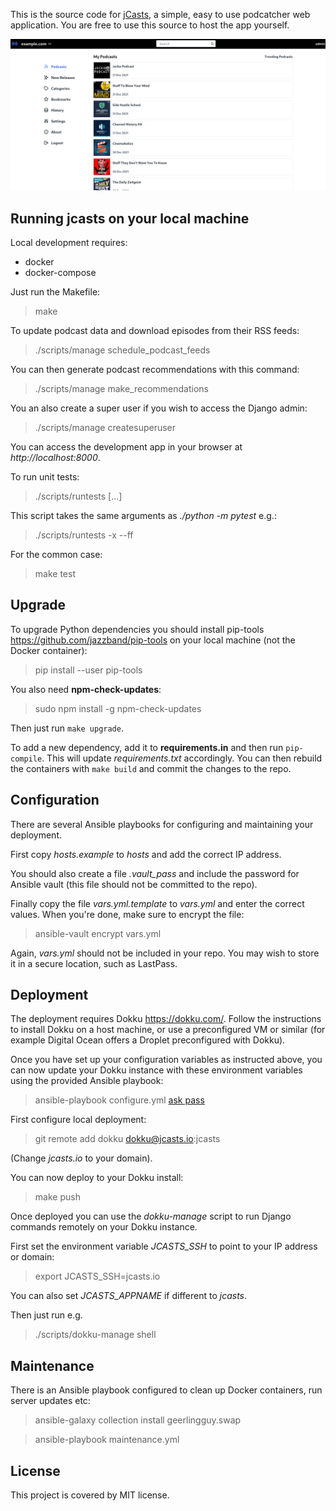 This is the source code for [jCasts](https://jcasts.io), a simple, easy to use podcatcher web application. You are free to use this source to host the app yourself.

![desktop](/screenshots/desktop.png?raw=True)

## Running jcasts on your local machine

Local development requires:

* docker
* docker-compose

Just run the Makefile:

> make

To update podcast data and download episodes from their RSS feeds:

> ./scripts/manage schedule_podcast_feeds

You can then generate podcast recommendations with this command:

> ./scripts/manage make_recommendations

You an also create a super user if you wish to access the Django admin:

> ./scripts/manage createsuperuser

You can access the development app in your browser at _http://localhost:8000_.

To run unit tests:

> ./scripts/runtests [...]

This script takes the same arguments as _./python -m pytest_ e.g.:

> ./scripts/runtests -x --ff

For the common case:

> make test

## Upgrade

To upgrade Python dependencies you should install pip-tools https://github.com/jazzband/pip-tools on your local machine (not the Docker container):

> pip install --user pip-tools

You also need **npm-check-updates**:

> sudo npm install -g npm-check-updates

Then just run `make upgrade`.

To add a new dependency, add it to **requirements.in** and then run `pip-compile`. This will update *requirements.txt* accordingly. You can then rebuild the containers with `make build` and commit the changes to the repo.

## Configuration

There are several Ansible playbooks for configuring and maintaining your deployment.

First copy _hosts.example_ to _hosts_ and add the correct IP address.

You should also create a file _.vault_pass_ and include the password for Ansible vault (this file should not be committed to the repo).

Finally copy the file _vars.yml.template_ to _vars.yml_ and enter the correct values. When you're done, make sure to encrypt the file:

> ansible-vault encrypt vars.yml

Again, _vars.yml_ should not be included in your repo. You may wish to store it in a secure location, such as LastPass.

## Deployment

The deployment requires Dokku https://dokku.com/. Follow the instructions to install Dokku on a host machine, or use a preconfigured VM or similar (for example Digital Ocean offers a Droplet preconfigured with Dokku).

Once you have set up your configuration variables as instructed above, you can now update your Dokku instance with these environment variables using the provided Ansible playbook:

> ansible-playbook configure.yml [ask pass](--ask-pass)

First configure local deployment:

> git remote add dokku dokku@jcasts.io:jcasts

(Change _jcasts.io_ to your domain).

You can now deploy to your Dokku install:

> make push

Once deployed you can use the *dokku-manage* script to run Django commands remotely on your Dokku instance.

First set the environment variable *JCASTS_SSH* to point to your IP address or domain:

> export JCASTS_SSH=jcasts.io

You can also set *JCASTS_APPNAME* if different to *jcasts*.

Then just run e.g.

> ./scripts/dokku-manage shell

## Maintenance

There is an Ansible playbook configured to clean up Docker containers, run server updates etc:

> ansible-galaxy collection install geerlingguy.swap

> ansible-playbook maintenance.yml

## License

This project is covered by MIT license.
